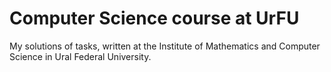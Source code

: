 Computer Science course at UrFU
============
My solutions of tasks, written at the Institute of Mathematics and Computer Science in Ural Federal University.


